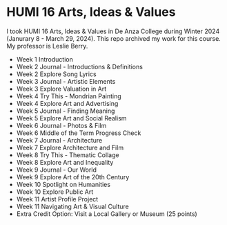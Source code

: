 # HUMI 16 Arts, Ideas & Values

I took HUMI 16 Arts, Ideas & Values in De Anza College during Winter 2024 (Janurary 8 - March 29, 2024). This repo archived my work for this course. My professor is Leslie Berry.

* Week 1 Introduction
* Week 2 Journal - Introductions & Definitions
* Week 2 Explore Song Lyrics
* Week 3 Journal - Artistic Elements
* Week 3 Explore Valuation in Art
* Week 4 Try This - Mondrian Painting
* Week 4 Explore Art and Advertising
* Week 5 Journal - Finding Meaning
* Week 5 Explore Art and Social Realism
* Week 6 Journal - Photos & Film
* Week 6 Middle of the Term Progress Check
* Week 7 Journal - Architecture
* Week 7 Explore Architecture and Film
* Week 8 Try This - Thematic Collage
* Week 8 Explore Art and Inequality
* Week 9 Journal - Our World
* Week 9 Explore Art of the 20th Century
* Week 10 Spotlight on Humanities
* Week 10 Explore Public Art
* Week 11 Artist Profile Project
* Week 11 Navigating Art & Visual Culture
* Extra Credit Option: Visit a Local Gallery or Museum (25 points)
